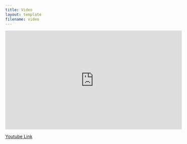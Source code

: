 ```yaml
---
title: Video
layout: template
filename: video
--- 
```


<iframe width="560" height="315" src="https://www.youtube.com/embed/52wRbSG2B1E" frameborder="0" allow="autoplay; encrypted-media" allowfullscreen></iframe>

[Youtube Link](https://www.youtube.com/embed/52wRbSG2B1E)
